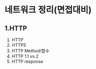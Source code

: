 # 네트워크 정리(면접대비)

## 1.HTTP

1.  HTTP
2.  HTTPS
3.  HTTP Method/함수
4.  HTTP 1.1 vs 2
5.  HTTP response
